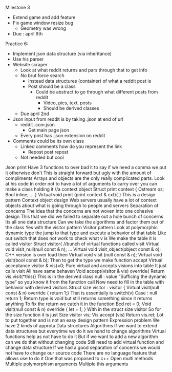 Milestone 3
* Extend game and add feature 
* Fix game window resize bug 
  * Geometry was wrong 
* Due : april 9th

Practice 6:
* Implement json data structure (via inheritance) 
* Use his parser
* Website scraper 
  * Look at what reddit returns and pars through that to get info 
  * No brut force search
    * Instead data structures (container) of what a reddit post is 
    * Post should be a class
      * Could be abstract to go through what different posts from reddit 
        * Video, pics, text, posts
        * Should be derived classes
  * Due april 2nd
* Json input from reddit is by taking .json at end of url 
  * reddit .com.json
    * Get main page json
  * Every post has .json extension on reddit 
* Comments could be its own class
  * Linked comments how do you represent the link 
    * Repost post repost 
  * Not needed but cool
   
Json print
Have 3 functions to over bad it to say if we need a comma we put it otherwise don't
This is straight forward but ugly with the amount of compliments 
Arrays and objects are the only really complicated parts. Look at his code
In order not to have a lot of arguments to carry over you can make a class holding it
//a context object
Struct print context {
Ostream os;
Bool inline;
…
} 
Virtual void print (print context & cxt){ }
This is a design pattern
Context object design 
Web servers usually have a lot of context objects about what is going through to people and servers 
Separation of concerns 
The idea that the concerns are not woven into one cohesive design 
This that we did we failed to separate out a hole bunch of concerns 
Its all one data structure 
Can we take the algorithms and factor them out of the class 
Yes with the visitor pattern
Visitor pattern
Look at polymorphic dynamic type the jump to that type and execute a behavior of that table 
Like out switch that does not work to check what v is
We make the table it is called visitor 
Struct visitor{
//bunch of virtual functions called visit 
Virtual void visit_null(null const & n);
…
Virtual void visit_object(object const & o);
C++ version is over load then 
Virtual void visit (null const & n);
Virtual void visit(bool const & b);
Then to get the type we make function accept 
Virtual acceptance visitor & vis)=0;
Pure virtual and accepts visions into table 
It just calls visit 
All have same behaven
Void accept(visitor & vis) override{
Return vis.visit(*this)}
This is in the derived class null : value 
“Sufficing the dynamic type” so you know it from the function call 
Now need to fill in the table with behavior with derived visitors
Struct size visitor : visitor {
Virtual visit(null const & n) override { return 1;} 
That is essentially is 
switch(v)
Case : null return 1;
Return type is void but still returns something since it returns anything 
To fix the return we catch it in the function 
Bcd ret = 0;
Void visit(null const & n) override { let = 1; }
With in the struct size visitor 
So for the size function it is just 
Size visitor vis;
Vis accept (vis)
Return vis.ret;
Lot to put together and is not an easy design pattern
Expression problem 
We have 2 kinds of approta
Data structures 
Algorithms 
If we want to extend data structures but everytime we do it we hand to change algorithms 
Virtual functions help as not have to do it
But if we want to add a new algorithm can we do that without changing code
Still need to add virtual function and change data structure 
If we had a good separation of concerns we would not have to change our source code 
There are no language feature that allows use to do it
One that was proposed to c++ 
Open multi methods 
Multiple polymorphism arguments 
Multiple this arguments 
